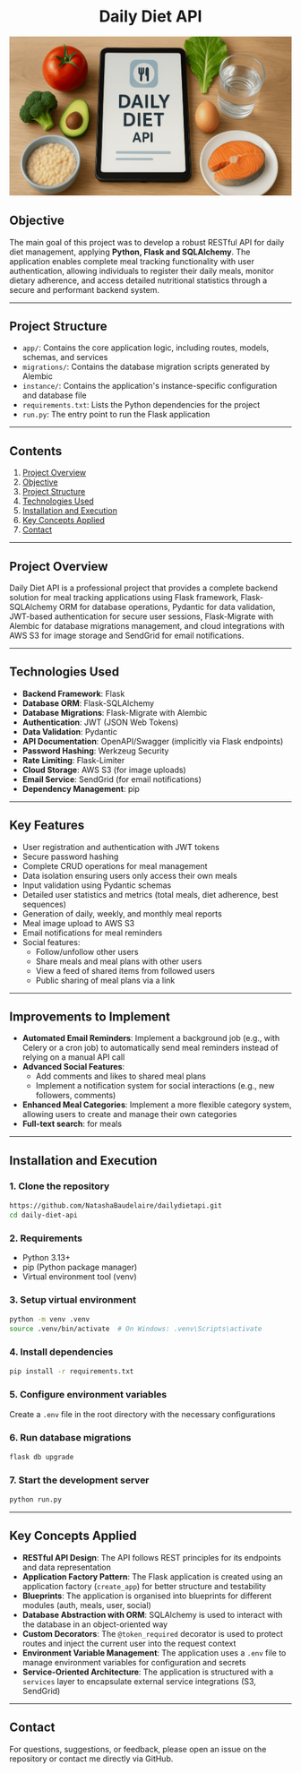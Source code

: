 <h1 align="center">
  Daily Diet API
</h1>

![Image](IMAGE.gif)

## Objective

The main goal of this project was to develop a robust RESTful API for daily diet management, applying **Python, Flask and SQLAlchemy**. The application enables complete meal tracking functionality with user authentication, allowing individuals to register their daily meals, monitor dietary adherence, and access detailed nutritional statistics through a secure and performant backend system.

***

## Project Structure

- `app/`: Contains the core application logic, including routes, models, schemas, and services
- `migrations/`: Contains the database migration scripts generated by Alembic
- `instance/`: Contains the application's instance-specific configuration and database file
- `requirements.txt`: Lists the Python dependencies for the project
- `run.py`: The entry point to run the Flask application

***

## Contents

1. [Project Overview](#project-overview)  
2. [Objective](#objective)  
3. [Project Structure](#project-structure)  
4. [Technologies Used](#technologies-used)  
5. [Installation and Execution](#installation-and-execution)  
6. [Key Concepts Applied](#key-concepts-applied)  
7. [Contact](#contact)  

***

## Project Overview

Daily Diet API is a professional project that provides a complete backend solution for meal tracking applications using Flask framework, Flask-SQLAlchemy ORM for database operations, Pydantic for data validation, JWT-based authentication for secure user sessions, Flask-Migrate with Alembic for database migrations management, and cloud integrations with AWS S3 for image storage and SendGrid for email notifications.

***

## Technologies Used

- **Backend Framework**: Flask  
- **Database ORM**: Flask-SQLAlchemy  
- **Database Migrations**: Flask-Migrate with Alembic  
- **Authentication**: JWT (JSON Web Tokens)  
- **Data Validation**: Pydantic  
- **API Documentation**: OpenAPI/Swagger (implicitly via Flask endpoints)  
- **Password Hashing**: Werkzeug Security  
- **Rate Limiting**: Flask-Limiter  
- **Cloud Storage**: AWS S3 (for image uploads)  
- **Email Service**: SendGrid (for email notifications)  
- **Dependency Management**: pip

***

## Key Features

- User registration and authentication with JWT tokens
- Secure password hashing
- Complete CRUD operations for meal management
- Data isolation ensuring users only access their own meals
- Input validation using Pydantic schemas
- Detailed user statistics and metrics (total meals, diet adherence, best sequences)
- Generation of daily, weekly, and monthly meal reports
- Meal image upload to AWS S3
- Email notifications for meal reminders
- Social features:
  - Follow/unfollow other users
  - Share meals and meal plans with other users
  - View a feed of shared items from followed users
  - Public sharing of meal plans via a link

***

## Improvements to Implement

- **Automated Email Reminders**: Implement a background job (e.g., with Celery or a cron job) to automatically send meal reminders instead of relying on a manual API call
- **Advanced Social Features**:
  - Add comments and likes to shared meal plans
  - Implement a notification system for social interactions (e.g., new followers, comments)
- **Enhanced Meal Categories**: Implement a more flexible category system, allowing users to create and manage their own categories
- **Full-text search**: for meals

***

## Installation and Execution

### 1. Clone the repository  
```bash
https://github.com/NatashaBaudelaire/dailydietapi.git
cd daily-diet-api
```

### 2. Requirements  
- Python 3.13+
- pip (Python package manager)
- Virtual environment tool (venv)

### 3. Setup virtual environment
```bash
python -m venv .venv
source .venv/bin/activate  # On Windows: .venv\Scripts\activate
```

### 4. Install dependencies
```bash
pip install -r requirements.txt
```

### 5. Configure environment variables
Create a `.env` file in the root directory with the necessary configurations

### 6. Run database migrations
```bash
flask db upgrade
```

### 7. Start the development server
```bash
python run.py
```

***

## Key Concepts Applied

- **RESTful API Design**: The API follows REST principles for its endpoints and data representation
- **Application Factory Pattern**: The Flask application is created using an application factory (`create_app`) for better structure and testability
- **Blueprints**: The application is organised into blueprints for different modules (auth, meals, user, social)
- **Database Abstraction with ORM**: SQLAlchemy is used to interact with the database in an object-oriented way
- **Custom Decorators**: The `@token_required` decorator is used to protect routes and inject the current user into the request context
- **Environment Variable Management**: The application uses a `.env` file to manage environment variables for configuration and secrets
- **Service-Oriented Architecture**: The application is structured with a `services` layer to encapsulate external service integrations (S3, SendGrid)

***

## Contact

For questions, suggestions, or feedback, please open an issue on the repository or contact me directly via GitHub.

